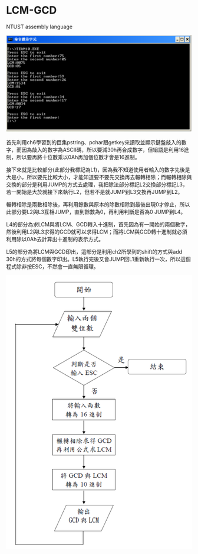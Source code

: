 # LCM-GCD
NTUST assembly language

![](https://github.com/naiyu0609/LCM-GCD/blob/main/%E7%B5%90%E6%9E%9C.PNG)

首先利用ch6學習到的巨集pstring、pchar跟getkey來讀取並顯示鍵盤敲入的數字，而因為敲入的數字為ASCII碼，所以要減30h再合成數字，但組語是利用16進制，所以要再將十位數乘以0Ah再加個位數才會是16進制。

接下來就是比較部分(此部分我標記為L1)，因為我不知道使用者輸入的數字先後是大是小，所以要先比較大小，才能知道要不要先交換再去輾轉相除；而輾轉相除與交換的部分是利用JUMP的方式去處理，我把除法部分標記L2交換部分標記L3，若一開始是大於就接下來執行L2，但若不是就JUMP到L3交換再JUMP到L2。

輾轉相除是兩數相除後，再利用餘數與原本的除數相除到最後出現0才停止，所以此部分要L2與L3互相JUMP，直到餘數為0，再利用判斷是否為0 JUMP到L4。

L4的部分為求LCM與將LCM、GCD轉入十進制，首先因為有一開始的兩個數字，然後利用L2與L3求得的GCD就可以求得LCM；而將LCM與GCD轉十進制就必須利用除以0Ah去計算出十進制的表示方式。

L5的部分為將LCM與GCD印出，這部分是利用ch2所學到的shift的方式與add 30h的方式將每個數字印出。L5執行完後又會JUMP回L1重新執行一次，所以這個程式除非按ESC，不然會一直無限循環。

![](https://github.com/naiyu0609/LCM-GCD/blob/main/%E6%B5%81%E7%A8%8B%E5%9C%96.PNG)
